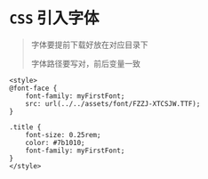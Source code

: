 # `CSS` 引入字体

> 字体要提前下载好放在对应目录下
>
> 字体路径要写对，前后变量一致

```
<style> 
@font-face {
    font-family: myFirstFont;
    src: url(../../assets/font/FZZJ-XTCSJW.TTF);
}

.title {
    font-size: 0.25rem;
    color: #7b1010;
    font-family: myFirstFont;
}
</style>
```

